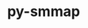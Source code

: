 ---
title: "py-smmap"
layout: cache
categories: [package, v0.18.1]
meta: {"versions": ["3.0.4"], "compilers": ["gcc@=7.3.1"], "oss": ["amzn2"], "platforms": ["linux"], "targets": ["aarch64", "graviton2", "x86_64_v3", "x86_64_v4"], "stacks": ["aws-isc", "aws-isc-aarch64", "root"], "num_specs": 4, "num_specs_by_stack": {"root": 4, "aws-isc-aarch64": 2, "aws-isc": 2}}
spec_details: [{"hash": "3qjpkmzbzidlrp2gihai37j2uhaf73hf", "compiler": "gcc@=7.3.1", "versions": ["3.0.4"], "os": "amzn2", "platform": "linux", "target": "aarch64", "variants": [], "stacks": ["root", "aws-isc-aarch64"], "size": "-", "tarball": "https://binaries.spack.io/v0.18.1/build_cache/linux-amzn2-aarch64/gcc-7.3.1/py-smmap-3.0.4/linux-amzn2-aarch64-gcc-7.3.1-py-smmap-3.0.4-3qjpkmzbzidlrp2gihai37j2uhaf73hf.spack"}, {"hash": "i4fd6q7vhkwbozfol7cg2chcy74sumw4", "compiler": "gcc@=7.3.1", "versions": ["3.0.4"], "os": "amzn2", "platform": "linux", "target": "graviton2", "variants": [], "stacks": ["root", "aws-isc-aarch64"], "size": "-", "tarball": "https://binaries.spack.io/v0.18.1/build_cache/linux-amzn2-graviton2/gcc-7.3.1/py-smmap-3.0.4/linux-amzn2-graviton2-gcc-7.3.1-py-smmap-3.0.4-i4fd6q7vhkwbozfol7cg2chcy74sumw4.spack"}, {"hash": "v65aobp3p2fzoiv3xwtyimey2ve7a6kh", "compiler": "gcc@=7.3.1", "versions": ["3.0.4"], "os": "amzn2", "platform": "linux", "target": "x86_64_v3", "variants": [], "stacks": ["aws-isc", "root"], "size": "-", "tarball": "https://binaries.spack.io/v0.18.1/build_cache/linux-amzn2-x86_64_v3/gcc-7.3.1/py-smmap-3.0.4/linux-amzn2-x86_64_v3-gcc-7.3.1-py-smmap-3.0.4-v65aobp3p2fzoiv3xwtyimey2ve7a6kh.spack"}, {"hash": "cpwkfl33q6332f5sqkfu4ofiqdmajifc", "compiler": "gcc@=7.3.1", "versions": ["3.0.4"], "os": "amzn2", "platform": "linux", "target": "x86_64_v4", "variants": [], "stacks": ["aws-isc", "root"], "size": "-", "tarball": "https://binaries.spack.io/v0.18.1/build_cache/linux-amzn2-x86_64_v4/gcc-7.3.1/py-smmap-3.0.4/linux-amzn2-x86_64_v4-gcc-7.3.1-py-smmap-3.0.4-cpwkfl33q6332f5sqkfu4ofiqdmajifc.spack"}]
---